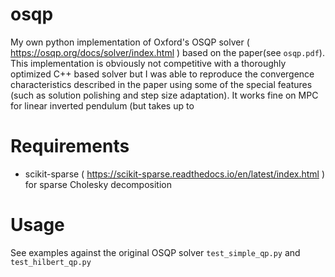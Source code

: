 # osqp

My own python implementation of Oxford's OSQP solver ( https://osqp.org/docs/solver/index.html ) based on the paper(see `osqp.pdf`). This implementation is obviously not competitive with a thoroughly optimized C++ based solver but I was able to reproduce the convergence characteristics described in the paper using some of the special features (such as solution polishing and step size adaptation). It works fine on MPC for linear inverted pendulum (but takes up to  

# Requirements
- scikit-sparse ( https://scikit-sparse.readthedocs.io/en/latest/index.html ) for sparse Cholesky decomposition

# Usage
See examples against the original OSQP solver `test_simple_qp.py` and `test_hilbert_qp.py`
